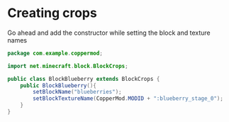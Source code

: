 
# Creating crops

Go ahead and add the constructor while setting the block and texture names

```java
package com.example.coppermod;

import net.minecraft.block.BlockCrops;

public class BlockBlueberry extends BlockCrops {
    public BlockBlueberry(){
        setBlockName("blueberries");
        setBlockTextureName(CopperMod.MODID + ":blueberry_stage_0");
    }
}
```
